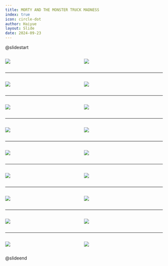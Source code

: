 ```yaml
---
title: MORTY AND THE MONSTER TRUCK MADNESS
index: true
icon: circle-dot
author: Haiyue
layout: Slide
date: 2024-09-23
---
```

 
@slidestart

<div style="display:flex">
<div style="flex:1">

![](https://raw.githubusercontent.com/yclord/reading/refs/heads/master/english/Level-R/MORTY%20AND%20THE%20MONSTER%20TRUCK%20MADNESS/001.webp)
</div>
<div style="flex:1">

![](https://raw.githubusercontent.com/yclord/reading/refs/heads/master/english/Level-R/MORTY%20AND%20THE%20MONSTER%20TRUCK%20MADNESS/002.webp)
</div>
</div>

---

<div style="display:flex">
<div style="flex:1">

![](https://raw.githubusercontent.com/yclord/reading/refs/heads/master/english/Level-R/MORTY%20AND%20THE%20MONSTER%20TRUCK%20MADNESS/003.webp)
</div>
<div style="flex:1">

![](https://raw.githubusercontent.com/yclord/reading/refs/heads/master/english/Level-R/MORTY%20AND%20THE%20MONSTER%20TRUCK%20MADNESS/004.webp)
</div>
</div>

---

<div style="display:flex">
<div style="flex:1">

![](https://raw.githubusercontent.com/yclord/reading/refs/heads/master/english/Level-R/MORTY%20AND%20THE%20MONSTER%20TRUCK%20MADNESS/005.webp)
</div>
<div style="flex:1">

![](https://raw.githubusercontent.com/yclord/reading/refs/heads/master/english/Level-R/MORTY%20AND%20THE%20MONSTER%20TRUCK%20MADNESS/006.webp)
</div>
</div>

---

<div style="display:flex">
<div style="flex:1">

![](https://raw.githubusercontent.com/yclord/reading/refs/heads/master/english/Level-R/MORTY%20AND%20THE%20MONSTER%20TRUCK%20MADNESS/007.webp)
</div>
<div style="flex:1">

![](https://raw.githubusercontent.com/yclord/reading/refs/heads/master/english/Level-R/MORTY%20AND%20THE%20MONSTER%20TRUCK%20MADNESS/008.webp)
</div>
</div>

---

<div style="display:flex">
<div style="flex:1">

![](https://raw.githubusercontent.com/yclord/reading/refs/heads/master/english/Level-R/MORTY%20AND%20THE%20MONSTER%20TRUCK%20MADNESS/009.webp)
</div>
<div style="flex:1">

![](https://raw.githubusercontent.com/yclord/reading/refs/heads/master/english/Level-R/MORTY%20AND%20THE%20MONSTER%20TRUCK%20MADNESS/010.webp)
</div>
</div>

---

<div style="display:flex">
<div style="flex:1">

![](https://raw.githubusercontent.com/yclord/reading/refs/heads/master/english/Level-R/MORTY%20AND%20THE%20MONSTER%20TRUCK%20MADNESS/011.webp)
</div>
<div style="flex:1">

![](https://raw.githubusercontent.com/yclord/reading/refs/heads/master/english/Level-R/MORTY%20AND%20THE%20MONSTER%20TRUCK%20MADNESS/012.webp)
</div>
</div>

---

<div style="display:flex">
<div style="flex:1">

![](https://raw.githubusercontent.com/yclord/reading/refs/heads/master/english/Level-R/MORTY%20AND%20THE%20MONSTER%20TRUCK%20MADNESS/013.webp)
</div>
<div style="flex:1">

![](https://raw.githubusercontent.com/yclord/reading/refs/heads/master/english/Level-R/MORTY%20AND%20THE%20MONSTER%20TRUCK%20MADNESS/014.webp)
</div>
</div>

---

<div style="display:flex">
<div style="flex:1">

![](https://raw.githubusercontent.com/yclord/reading/refs/heads/master/english/Level-R/MORTY%20AND%20THE%20MONSTER%20TRUCK%20MADNESS/015.webp)
</div>
<div style="flex:1">

![](https://raw.githubusercontent.com/yclord/reading/refs/heads/master/english/Level-R/MORTY%20AND%20THE%20MONSTER%20TRUCK%20MADNESS/016.webp)
</div>
</div>

---

<div style="display:flex">
<div style="flex:1">

![](https://raw.githubusercontent.com/yclord/reading/refs/heads/master/english/Level-R/MORTY%20AND%20THE%20MONSTER%20TRUCK%20MADNESS/017.webp)
</div>
<div style="flex:1">

![](https://raw.githubusercontent.com/yclord/reading/refs/heads/master/english/Level-R/MORTY%20AND%20THE%20MONSTER%20TRUCK%20MADNESS/018.webp)
</div>
</div>

@slideend